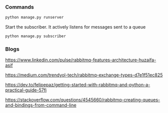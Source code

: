 

### Commands

```bash
python manage.py runserver
```

Start the subscriber. It actively listens for messages sent to a queue
```bash
python manage.py subscriber
```

### Blogs
https://www.linkedin.com/pulse/rabbitmq-features-architecture-huzaifa-asif

https://medium.com/trendyol-tech/rabbitmq-exchange-types-d7e1f51ec825

https://dev.to/felipepaz/getting-started-with-rabbitmq-and-python-a-practical-guide-57fi

https://stackoverflow.com/questions/4545660/rabbitmq-creating-queues-and-bindings-from-command-line


